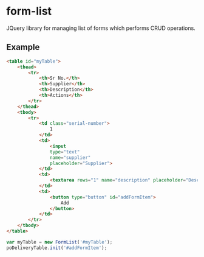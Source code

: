 # form-list
JQuery library for managing list of forms which performs CRUD operations.

## Example
```html
<table id="myTable">
  	<thead>
    	<tr>
			<th>Sr No.</th>	
			<th>Supplier</th>
			<th>Description</th>
			<th>Actions</th>
    	</tr>
  	</thead>
	<tbody>
	  	<tr>
			<td class="serial-number">
				1
			</td>
			<td>
				<input
				type="text"
				name="supplier"
				placeholder="Supplier">
			</td>
			<td>
				<textarea rows="1" name="description" placeholder="Description"></textarea>
			</td>
			<td>
				<button type="button" id="addFormItem">
					Add
				</button>
			</td>
		</tr>
	</tbody>
</table>
```
```js
var myTable = new FormList('#myTable');
poDeliveryTable.init('#addFormItem');
```

